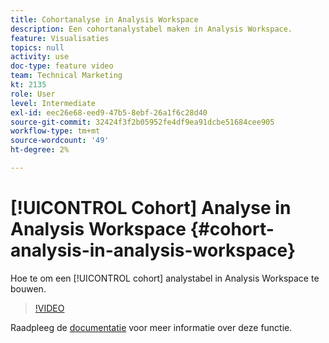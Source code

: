 ```yaml
---
title: Cohortanalyse in Analysis Workspace
description: Een cohortanalystabel maken in Analysis Workspace.
feature: Visualisaties
topics: null
activity: use
doc-type: feature video
team: Technical Marketing
kt: 2135
role: User
level: Intermediate
exl-id: eec26e68-eed9-47b5-8ebf-26a1f6c28d40
source-git-commit: 32424f3f2b05952fe4df9ea91dcbe51684cee905
workflow-type: tm+mt
source-wordcount: '49'
ht-degree: 2%

---
```


# [!UICONTROL Cohort] Analyse in Analysis Workspace {#cohort-analysis-in-analysis-workspace}

Hoe te om een [!UICONTROL cohort] analystabel in Analysis Workspace te bouwen.

>[!VIDEO](https://video.tv.adobe.com/v/23990/?quality=12)

Raadpleeg de [documentatie](https://marketing.adobe.com/resources/help/en_US/analytics/analysis-workspace/cohort_analysis.html) voor meer informatie over deze functie.
